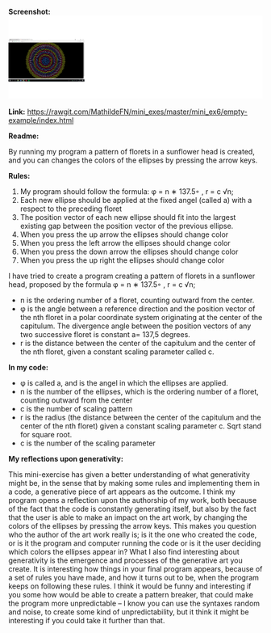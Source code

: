 **Screenshot:**
![alt text](generative.png "beskrivelse af billede") 

**Link:**
https://rawgit.com/MathildeFN/mini_exes/master/mini_ex6/empty-example/index.html

**Readme:**

By running my program a pattern of florets in a sunflower head is created, and you can changes the colors of the ellipses by pressing the arrow keys. 

**Rules:** 
1.	My program should follow the formula: φ = n ∗ 137.5◦ , r = c √n;
2.	Each new ellipse should be applied at the fixed angel (called a) with a respect to the preceding floret
3.	The position vector of each new ellipse should fit into the largest existing gap between the position vector of the previous ellipse. 
4.	When you press the up arrow the ellipses should change color
5.	When you press the left arrow the ellipses should change color
6.	When you press the down arrow the ellipses should change color
7.	When you press the up right the ellipses should change color

I have tried to create a program creating a pattern of florets in a sunflower head, proposed by the formula φ = n ∗ 137.5◦ , r = c √n; 
-	n is the ordering number of a floret, counting outward from the center.
-	φ is the angle between a reference direction and the position vector of the nth floret in a polar coordinate system originating at the center of the capitulum. The divergence angle between the position vectors of any two successive floret is constant a= 137,5 degrees. 
-	r is the distance between the center of the capitulum and the center of the nth floret, given a constant scaling parameter called c.

**In my code:**

-	φ is called a, and is the angel in which the ellipses are applied.
-	n is the number of the ellipses, which is the ordering number of a floret, counting outward from the center
-	c is the number of scaling pattern
-	r is the radius (the distance between the center of the capitulum and the center of the nth floret) given a constant scaling parameter c. Sqrt stand for square root.
-	c is the number of the scaling parameter

**My reflections upon generativity:** 

This mini-exercise has given a better understanding of what generativity might be, in the sense that by making some rules and implementing them in a code, a generative piece of art appears as the outcome. 
I think my program opens a reflection upon the authorship of my work, both because of the fact that the code is constantly generating itself, but also by the fact that the user is able to make an impact on the art work, by changing the colors of the ellipses by pressing the arrow keys. This makes you question who the author of the art work really is; is it the one who created the code, or is it the program and computer running the code or is it the user deciding which colors the ellipses appear in?
What I also find interesting about generativity is the emergence and processes of the generative art you create. It is interesting how things in your final program appears, because of a set of rules you have made, and how it turns out to be, when the program keeps on following these rules. I think it would be funny and interesting if you some how would be able to create a pattern breaker, that could make the program more unpredictable – I know you can use the syntaxes random and noise, to create some kind of unpredictability, but it think it might be interesting if you could take it further than that. 
